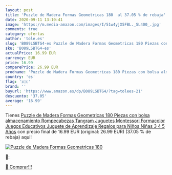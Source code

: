 ```yaml
---
layout: post
title: 'Puzzle de Madera Formas Geometricas 180  al 37.05 % de rebaja'
date: 2020-09-11 13:10:41
image: 'https://m.media-amazon.com/images/I/51w4yjX5FBL._SL400_.jpg'
comments: true
category: ofertas
author: 'tole.es'
slug: 'B089LSBTG4-es Puzzle de Madera Formas Geometricas 180 Piezas con bolsa...'
sku: 'B089LSBTG4-es'
actualPrice: 16.99 EUR
currency: EUR
price: 16.99
comparePrice: 26.99 EUR
prodname: 'Puzzle de Madera Formas Geometricas 180 Piezas con bolsa almacenamiento Rompecabezas Tangram Juguetes Montessori Formacolor Juegos Educativos Juguete de Aprendizaje Regalos para Niños Niñas 3 4 5 Años'
country: 'es'
flag: '🇪🇸'
brand: ''
buyurl: 'https://www.amazon.es/dp/B089LSBTG4/?tag=tolees-21'
descuento: '37.05'
average: '16.99'
---
```


Tienes [Puzzle de Madera Formas Geometricas 180 Piezas con bolsa almacenamiento Rompecabezas Tangram Juguetes Montessori Formacolor Juegos Educativos Juguete de Aprendizaje Regalos para Niños Niñas 3 4 5 Años](https://www.amazon.es/dp/B089LSBTG4/?tag=tolees-21) con precio final de  16.99 EUR (original: 26.99 EUR) (37.05 %  de rebaja) aqui!

[![Puzzle de Madera Formas Geometricas 180 ](https://m.media-amazon.com/images/I/51w4yjX5FBL._SL400_.jpg)](https://www.amazon.es/dp/B089LSBTG4/?tag=tolees-21)

🔎:


[🛒 Comprar!!!](https://www.amazon.es/dp/B089LSBTG4/?tag=tolees-21)
